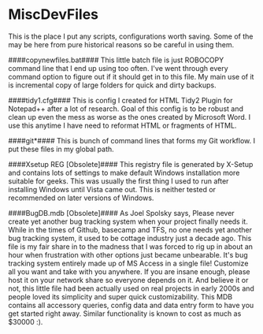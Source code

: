 MiscDevFiles
============
This is the place I put any scripts, configurations worth saving. Some of the may be here from pure historical reasons so be careful in using them.

####copynewfiles.bat####
This little batch file is just ROBOCOPY command line that I end up using too often. I've went through every command option to figure 
out if it should get in to this file. My main use of it is incremental copy of large folders for quick and dirty backups.


####tidy1.cfg####
This is config I created for HTML Tidy2 Plugin for Notepad++ after a lot of research. Goal of this config is to be robust and clean up even the mess as worse as the ones created by Microsoft Word. I use this anytime I have need to reformat HTML or fragments of HTML.


####git\*####
This is bunch of command lines that forms my Git workflow. I put these files in my global path.

####Xsetup REG [Obsolete]####
This registry file is generated by X-Setup and contains lots of settings to make default Windows installation more suitable for geeks. This was usually the first thing I used to run after installing Windows until Vista came out. This is neither tested or recommended on later versions of Windows.


####BugDB.mdb [Obsolete]####
As Joel Spolsky says, Please never create yet another bug tracking system when your project finally needs it. While in the times of Github, basecamp and TFS, no one needs yet another bug tracking system, it used to be cottage industry just a decade ago. This file is my fair share in to the madness that I was forced to rig up in about an hour when frustration with other options just became unbearable. It's bug tracking system entirely made up of MS Access in a single file! Customize all you want and take with you anywhere. If you are insane enough, please host it on your network share so everyone depends on it. And believe it or not, this little file had been actually used on real projects in early 2000s and people loved its simplicity and super quick customizability. This MDB contains all accessory queries, config data and data entry form to have you get started right away. Similar functionality is known to cost as much as $30000 :).
